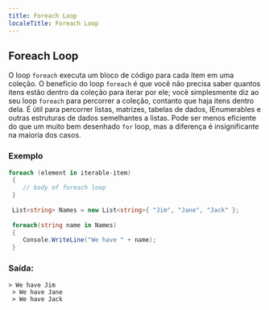 ```yaml
---
title: Foreach Loop
localeTitle: Foreach Loop
---
```

## Foreach Loop

O loop `foreach` executa um bloco de código para cada item em uma coleção. O benefício do loop `foreach` é que você não precisa saber quantos itens estão dentro da coleção para iterar por ele; você simplesmente diz ao seu loop `foreach` para percorrer a coleção, contanto que haja itens dentro dela. É útil para percorrer listas, matrizes, tabelas de dados, IEnumerables e outras estruturas de dados semelhantes a listas. Pode ser menos eficiente do que um muito bem desenhado `for` loop, mas a diferença é insignificante na maioria dos casos.

### Exemplo

```csharp
foreach (element in iterable-item) 
 { 
    // body of foreach loop 
 } 
 
 List<string> Names = new List<string>{ "Jim", "Jane", "Jack" }; 
 
 foreach(string name in Names) 
 { 
    Console.WriteLine("We have " + name); 
 } 
```

### Saída:

```shell
> We have Jim 
 > We have Jane 
 > We have Jack 

```
